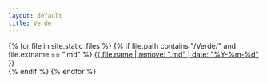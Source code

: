 ```yaml
---
layout: default
title: Verde
---
```


{% for file in site.static_files %}
  {% if file.path contains "/Verde/" and file.extname == ".md" %}
    <a href="{{ site.baseurl }}{{ file.path }}">{{ file.name | remove: ".md" | date: "%Y-%m-%d" }}</a><br>
  {% endif %}
{% endfor %}
